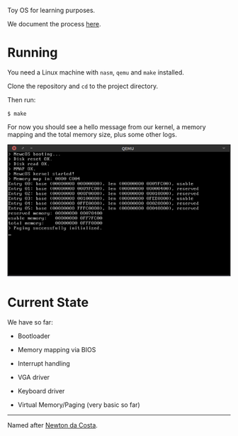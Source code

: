Toy OS for learning purposes.

We document the process [here](/doc/README.md).

# Running

You need a Linux machine with `nasm`, `qemu` and `make` installed.

Clone the repository and `cd` to the project directory.

Then run:

    $ make

For now you should see a hello message from our kernel, a memory mapping and
the total memory size, plus some other logs.

![NewcOS screenshot](/doc/screenshot.png?raw=true)

# Current State

We have so far:

* Bootloader

* Memory mapping via BIOS

* Interrupt handling

* VGA driver

* Keyboard driver

* Virtual Memory/Paging (very basic so far)

---

Named after
[Newton da Costa](https://en.wikipedia.org/wiki/Newton_da_Costa).

